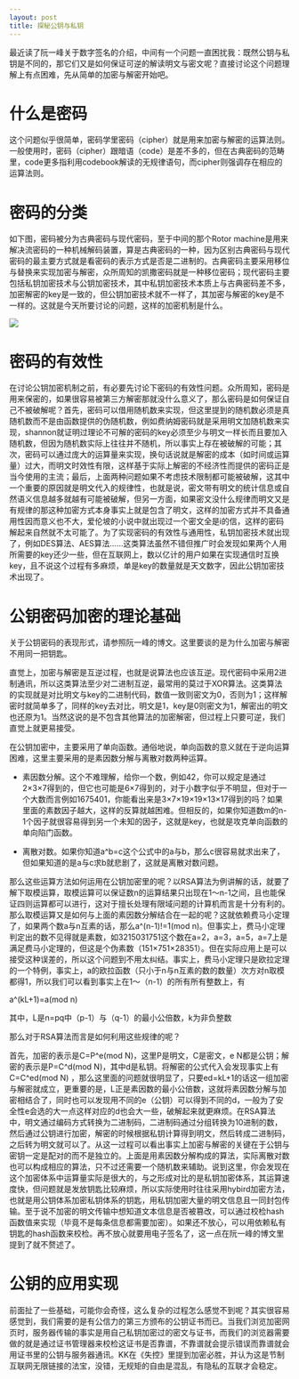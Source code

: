 ```yaml
---
layout: post
title: 探秘公钥与私钥
---
```

最近读了阮一峰关于数字签名的介绍，中间有一个问题一直困扰我：既然公钥与私钥是不同的，那它们又是如何保证可逆的解读明文与密文呢？直接讨论这个问题理解上有点困难，先从简单的加密与解密开始吧。

# 什么是密码

这个问题似乎很简单，密码学里密码（cipher）就是用来加密与解密的运算法则。一般使用时，密码（cipher）跟暗语（code）是差不多的，但在古典密码的范畴里，code更多指利用codebook解读的无规律语句，而cipher则强调存在相应的运算法则。

# 密码的分类

如下图，密码被分为古典密码与现代密码，至于中间的那个Rotor machine是用来解决流密码的一种机械解码装置，算是古典密码的一种，因为区别古典密码与现代密码的最主要方式就是看密码的表示方式是否是二进制的。古典密码主要采用移位与替换来实现加密与解密，众所周知的凯撒密码就是一种移位密码；现代密码主要包括私钥加密技术与公钥加密技术，其中私钥加密技术本质上与古典密码差不多，加密解密的key是一致的，但公钥加密技术就不一样了，其加密与解密的key是不一样的。这就是今天所要讨论的问题，这样的加密机制是什么。

![](http://yufree.github.io/blogcn/figure/cipher.png)

# 密码的有效性

在讨论公钥加密机制之前，有必要先讨论下密码的有效性问题。众所周知，密码是用来保密的，如果很容易被第三方解密那就没什么意义了，那么密码是如何保证自己不被破解呢？首先，密码可以借用随机数来实现，但这里提到的随机数必须是真随机数而不是由函数提供的伪随机数，例如费纳姆密码就是采用明文加随机数来实现，shannon就证明过理论不可解的密码的key必须至少与明文一样长而且要加入随机数，但因为随机数实际上往往并不随机，所以事实上存在被破解的可能；其次，密码可以通过庞大的运算量来实现，换句话说就是解密的成本（如时间或运算量）过大，而明文时效性有限，这样基于实际上解密的不经济性而提供的密码正是当今使用的主流；最后，上面两种问题如果不考虑技术限制都可能被破解，这其中一个重要的原因就是明文代入的规律性，也就是说，密文带有明文的统计信息或自然语义信息越多就越有可能被破解，但另一方面，如果密文没什么规律而明文又是有规律的那这种加密方式本身事实上就是包含了明文，这样的加密方式并不具备通用性因而意义也不大，爱伦坡的小说中就出现过一个密文全是i的信，这样的密码解起来自然就不太可能了。为了实现密码的有效性与通用性，私钥加密技术就出现了，例如DES算法、AES算法……这类算法虽然不错但推广时会发现如果两个人用所需要的key还少一些，但在互联网上，数以亿计的用户如果在实现通信时互换key，且不说这个过程有多麻烦，单是key的数量就是天文数字，因此公钥加密技术出现了。

# 公钥密码加密的理论基础

关于公钥密码的表现形式，请参照阮一峰的博文。这里要谈的是为什么加密与解密不用同一把钥匙。

直觉上，加密与解密是互逆过程，也就是说算法也应该互逆。现代密码中采用2进制通讯，所以这类算法至少对二进制互逆，最常用的莫过于XOR算法。这类算法的实现就是对比明文与key的二进制代码，数值一致则密文为0，否则为1；这样解密时就简单多了，同样的key去对比，明文是1，key是0则密文为1，解密出的明文也还原为1。当然这说的是不包含其他算法的加密解密，但过程上只要可逆，我们直觉上就更易接受。

在公钥加密中，主要采用了单向函数。通俗地说，单向函数的意义就在于逆向运算困难，这里主要采用的是素因数分解与离散对数两种运算。

- 素因数分解。这个不难理解，给你一个数，例如42，你可以规定是通过2×3×7得到的，但它也可能是6×7得到的，对于小数字似乎不明显，但对于一个大数而言例如1675401，你能看出来是3×7×19×19×13×17得到的吗？如果里面的素数因子越大，这样的反算就越困难。但相反的，如果你知道数m的n-1个因子就很容易得到另一个未知的因子，这就是key，也就是攻克单向函数的单向陷门函数。

- 离散对数。如果你知道a^b=c这个公式中的a与b，那么c很容易就求出来了，但如果知道的是a与c求b就悲剧了，这就是离散对数问题。

那么这些运算方法如何运用在公钥加密里的呢？以RSA算法为例讲解的话，就要了解下取模运算，取模运算可以保证数n的运算结果只出现在1～n-1之间，且也能保证四则运算都可以进行，这对于擅长处理有限域问题的计算机而言是十分有利的。那么取模运算又是如何与上面的素因数分解结合在一起的呢？这就依赖费马小定理了，如果两个数a与n互素的话，那么a^(n-1)!=1(mod n)。但事实上，费马小定理判定出的数不见得就是素数，如3215031751这个数在a=2，a=3，a=5，a=7上是满足费马小定理的，但这是个伪素数（151×751×28351）。但在实际应用上是可以接受这种误差的，所以这个问题到不用太纠结。事实上，费马小定理只是欧拉定理的一个特例，事实上，a的欧拉函数（只小于n与n互素的数的数量）次方对n取模都得1，所以我们可以看到事实上在1～（n-1）的所有所有整数上，有

a^(kL+1)=a(mod n)

其中，L是n=pq中（p-1）与（q-1）的最小公倍数，k为非负整数

那么对于RSA算法而言是如何利用这些规律的呢？

首先，加密的表示是C=P^e(mod N)，这里P是明文，C是密文，e N都是公钥；解密的表示是P=C^d(mod N)，其中d是私钥。将解密的公式代入会发现事实上有C=C^ed(mod N) ，那么这里面的问题就很明显了，只要ed=kL+1的话这一组加密与解密就成立，更重要的是，L正是素因数的最小公倍数，这就将素因数分解与加密相结合了，同时也可以发现用不同的e（公钥）可以得到不同的d，一般为了安全性e会选的大一点这样对应的d也会大一些，破解起来就更麻烦。在RSA算法中，明文通过编码方式转换为二进制码，二进制码通过分组转换为10进制的数，然后通过公钥进行加密，解密的时候根据私钥计算得到明文，然后转成二进制码，之后转为明文就可以了。从这一过程可以看出事实上加密与解密的关键在于公钥与密钥一定是配对的而不是独立的。上面是用素因数分解构成的算法，实际离散对数也可以构成相应的算法，只不过还需要一个随机数来辅助。说到这里，你会发现在这个加密体系中运算量实际是很大的，与之形成对比的是私钥加密体系，其运算速度快，但问题就是发放钥匙比较麻烦，所以实际使用时往往采用hybird加密方法，也就是用公钥体系加密私钥体系的钥匙，用私钥加密大量的明文信息且一同封包传输。至于说不加密的明文传输中想知道文本信息是否被篡改，可以通过校检hash函数值来实现（毕竟不是每条信息都需要加密）。如果还不放心，可以用依赖私有钥匙的hash函数来校检。再不放心就要用电子签名了，这一点在阮一峰的博文里提到了就不赘述了。

# 公钥的应用实现

前面扯了一些基础，可能你会奇怪，这么复杂的过程怎么感觉不到呢？其实很容易感觉到，我们需要的是有公信力的第三方颁布的公钥证书而已。当我们浏览加密网页时，服务器传输的事实是用自己私钥加密过的密文与证书，而我们的浏览器需要做的就是通过证书管理器来校检这证书是否靠谱，不靠谱就会提示错误而靠谱就会用证书里的公钥与服务器通讯。KK在《失控》里提到加密必胜，并认为这是节制互联网无限链接的法宝，没错，无规矩的自由是混乱，有隐私的互联才会稳定。
